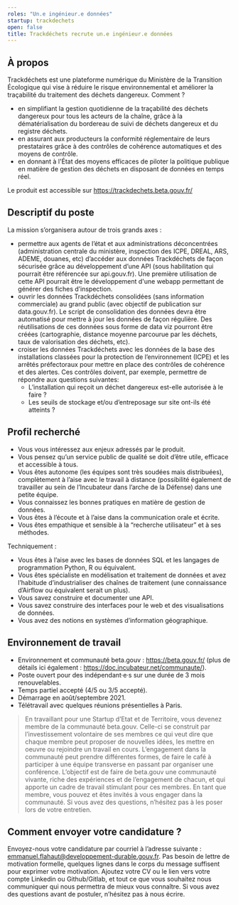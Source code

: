 ```yaml
---
roles: "Un.e ingénieur.e données"
startup: trackdechets
open: false
title: Trackdéchets recrute un.e ingénieur.e données
---
```


## À propos

Trackdéchets est une plateforme numérique du Ministère de la Transition Écologique qui vise à réduire le risque environnemental et améliorer la traçabilité du traitement des déchets dangereux. Comment ? 
- en simplifiant la gestion quotidienne de la traçabilité des déchets dangereux pour tous les acteurs de la chaîne, grâce à la dématérialisation du bordereau de suivi de déchets dangereux et du registre déchets.
- en assurant aux producteurs la conformité réglementaire de leurs prestataires grâce à des contrôles de cohérence automatiques et des moyens de contrôle.
- en donnant à l'État des moyens efficaces de piloter la politique publique en matière de gestion des déchets en disposant de données en temps réel.

Le produit est accessible sur https://trackdechets.beta.gouv.fr/

## Descriptif du poste 

La mission s’organisera autour de trois grands axes : 
- permettre aux agents de l’état et aux administrations déconcentrées (administration centrale du ministère, inspection des ICPE, DREAL, ARS, ADEME, douanes, etc) d’accéder aux données Trackdéchets de façon sécurisée grâce au développement d’une API (sous habilitation qui pourrait être référencée sur api.gouv.fr). Une première utilisation de cette API pourrait être le développement d'une webapp permettant de générer des fiches d’inspection.
- ouvrir les données Trackdéchets consolidées (sans information commerciale) au grand public (avec objectif de publication sur data.gouv.fr). Le script de consolidation des données devra être automatisé pour mettre à jour les données de façon régulière. Des réutilisations de ces données sous forme de data viz pourront être créées (cartographie, distance moyenne parcourue par les déchets, taux de valorisation des déchets, etc).
- croiser les données Trackdéchets avec les données de la base des installations classées pour la protection de l’environnement  (ICPE) et les arrêtés préfectoraux pour mettre en place des contrôles de cohérence et des alertes. Ces contrôles doivent, par exemple,  permettre de répondre aux questions suivantes: 
  - L’installation qui reçoit un déchet dangereux est-elle autorisée à le faire ?
  - Les seuils de stockage et/ou d’entreposage sur site ont-ils été atteints ? 


## Profil recherché

- Vous vous intéressez aux enjeux adressés par le produit.
- Vous pensez qu’un service public de qualité se doit d’être utile, efficace et accessible à tous.
- Vous êtes autonome (les équipes sont très soudées mais distribuées), complètement à l’aise avec le travail à distance (possibilité également de travailler au sein de l’Incubateur dans l’arche de la Défense) dans une petite équipe.
- Vous connaissez les bonnes pratiques en matière de gestion de données.
- Vous êtes à l’écoute et à l’aise dans la communication orale et écrite.
- Vous êtes empathique et sensible à la “recherche utilisateur” et à ses méthodes.

Techniquement :  
- Vous êtes à l’aise avec les bases de données SQL et les langages de programmation Python, R ou équivalent.
- Vous êtes spécialiste en modélisation et traitement de données et avez l’habitude d’industrialiser des chaînes de traitement (une connaissance d’Airflow ou équivalent serait un plus).
- Vous savez construire et documenter une API.
- Vous savez construire des interfaces pour le web et des visualisations de données.
- Vous avez des notions en systèmes d’information géographique.

## Environnement de travail
- Environnement et communauté beta.gouv : https://beta.gouv.fr/ (plus de détails ici également : https://doc.incubateur.net/communaute/).
- Poste ouvert pour des indépendant·e·s sur une durée de 3 mois renouvelables.
- Temps partiel accepté (4/5 ou 3/5 accepté).
- Démarrage en août/septembre 2021.
- Télétravail avec quelques réunions présentielles à Paris.


> En travaillant pour une Startup d’Etat et de Territoire, vous devenez membre de la communauté beta.gouv. Celle-ci se construit par l’investissement volontaire de ses membres ce qui veut dire que chaque membre peut proposer de nouvelles idées, les mettre en oeuvre ou rejoindre un travail en cours.
L’engagement dans la communauté peut prendre différentes formes, de faire le café à participer à une équipe transverse en passant par organiser une conférence.
L’objectif est de faire de beta.gouv une communauté vivante, riche des expériences et de l’engagement de chacun, et qui apporte un cadre de travail stimulant pour ces membres.
En tant que membre, vous pouvez et êtes invités à vous engager dans la communauté. Si vous avez des questions, n’hésitez pas à les poser lors de votre entretien.

## Comment envoyer votre candidature ?

Envoyez-nous votre candidature par courriel à l’adresse suivante : emmanuel.flahaut@developpement-durable.gouv.fr.
Pas besoin de lettre de motivation formelle, quelques lignes dans le corps du message suffisent pour exprimer votre motivation. 
Ajoutez votre CV ou le lien vers votre compte Linkedin ou Github/Gitlab, et tout ce que vous souhaitez nous communiquer qui nous permettra de mieux vous connaître.
Si vous avez des questions avant de postuler, n’hésitez pas à nous écrire.

